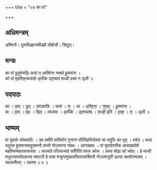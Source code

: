 +++
title = "०४ का वां"

+++
## अधिमन्त्रम्
अश्विनौ। पुरुमीळ्हाजमीळ्हौ सौहोत्रौ। त्रिष्टुप्।

## मन्त्रः
का वां॑ भू॒दुप॑मातिः॒ कया॑ न॒ आश्वि॑ना गमथो हू॒यमा॑ना ।  
को वां॑ म॒हश्चि॒त्त्यज॑सो अ॒भीक॑ उरु॒ष्यतं॑ माध्वी दस्रा न ऊ॒ती ॥

## पदपाठः
का । वा॒म् । भू॒त् । उप॑ऽमातिः । कया॑ । नः॒ । आ । अ॒श्वि॒ना॒ । ग॒म॒थः॒ । हू॒यमा॑ना ।  
कः । वा॒म् । म॒हः । चि॒त् । त्यज॑सः । अ॒भीके॑ । उ॒रु॒ष्यत॑म् । मा॒ध्वी॒ इति॑ । द॒स्रा॒ । नः॒ । ऊ॒ती ॥

## भाष्यम्
वां युवयोः कोपमातिः । उप समीपे मातिर्मानं गुणानां परिच्छित्तिर्यस्यां सा स्तुतिः का भूत् । भवेत् । कया स्तुत्या हूयमानावाहूयमानौ सन्तौ नोऽस्माना गमथः । आगच्छथः । वां युवयोरभीक आसन्नप्रदेशे महश्चिन्महतस्त्यजसः । त्यज्यते परित्यज्यते सर्वैरिति त्यजः क्रोभः । तस्य सोढा को भवेत् । हे माध्वी मधुररसस्योदकस्य स्रष्टारौ हे दस्रा शत्रूणामुपक्षपयितारावश्विनौ नोऽस्मानूती ऊत्या रक्षयोरुष्यतम् । रक्षाकर्मैतत् । रक्षतम् ॥ ४ ॥